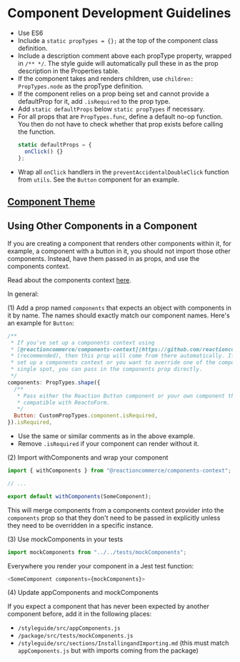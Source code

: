 # Component Development Guidelines

- Use ES6
- Include a `static propTypes = {};` at the top of the component class definition.
- Include a description comment above each propType property, wrapped in `/** */`. The style guide will automatically pull these in as the prop description in the Properties table.
- If the component takes and renders children, use `children: PropTypes.node` as the propType definition.
- If the component relies on a prop being set and cannot provide a defaultProp for it, add `.isRequired` to the prop type.
- Add `static defaultProps` below `static propTypes` if necessary.
- For all props that are `PropTypes.func`, define a default no-op function. You then do not have to check whether that prop exists before calling the function.
    ```js
    static defaultProps = {
      onClick() {}
    };
    ```
- Wrap all `onClick` handlers in the `preventAccidentalDoubleClick` function from `utils`. See the `Button` component for an example.

## [Component Theme](./styling-conventions.md)

## Using Other Components in a Component

If you are creating a component that renders other components within it, for example, a component with a button in it, you should not import those other components. Instead, have them passed in as props, and use the components context.

Read about the components context [here](https://github.com/reactioncommerce/components-context).

In general:

(1) Add a prop named `components` that expects an object with components in it by name. The names should exactly match our component names. Here's an example for `Button`:

```js
/**
 * If you've set up a components context using
 * [@reactioncommerce/components-context](https://github.com/reactioncommerce/components-context)
 * (recommended), then this prop will come from there automatically. If you have not
 * set up a components context or you want to override one of the components in a
 * single spot, you can pass in the components prop directly.
 */
components: PropTypes.shape({
  /**
   * Pass either the Reaction Button component or your own component that is
   * compatible with ReactoForm.
   */
  Button: CustomPropTypes.component.isRequired,
}).isRequired,
```

- Use the same or similar comments as in the above example.
- Remove `.isRequired` if your component can render without it.

(2) Import withComponents and wrap your component

```js
import { withComponents } from "@reactioncommerce/components-context";

// ...

export default withComponents(SomeComponent);
```

This will merge components from a components context provider into the `components` prop so that they don't need to be passed in explicitly unless they need to be overridden in a specific instance.

(3) Use mockComponents in your tests

```js
import mockComponents from "../../tests/mockComponents";
```

Everywhere you render your component in a Jest test function:

```js
<SomeComponent components={mockComponents}>
```

(4) Update appComponents and mockComponents

If you expect a component that has never been expected by another component before, add it in the following places:

- `/styleguide/src/appComponents.js`
- `/package/src/tests/mockComponents.js`
- `/styleguide/src/sections/InstallingandImporting.md` (this must match `appComponents.js` but with imports coming from the package)

